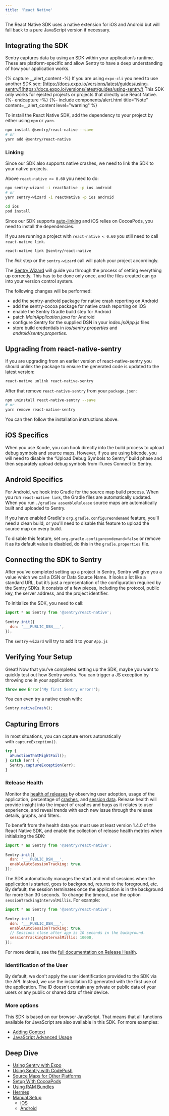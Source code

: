 ```yaml
---
title: 'React Native'
---
```


The React Native SDK uses a native extension for iOS and Android but will fall back to a pure JavaScript version if necessary.

<!-- WIZARD -->
## Integrating the SDK

Sentry captures data by using an SDK within your application’s runtime. These are platform-specific and allow Sentry to have a deep understanding of how your application works.

{% capture __alert_content -%}
If you are using `expo-cli` you need to use another SDK see: [https://docs.expo.io/versions/latest/guides/using-sentry/](https://docs.expo.io/versions/latest/guides/using-sentry/)
This SDK only works for ejected projects or projects that directly use React Native.
{%- endcapture -%}
{%- include components/alert.html
  title="Note"
  content=__alert_content
  level="warning"
%}


To install the React Native SDK, add the dependency to your project by either using `npm` or `yarn`.

```bash
npm install @sentry/react-native --save
# or
yarn add @sentry/react-native
```

### Linking

Since our SDK also supports native crashes, we need to link the SDK to your native projects.

Above `react-native >= 0.60` you need to do:

```bash
npx sentry-wizard -i reactNative -p ios android
# or
yarn sentry-wizard -i reactNative -p ios android

cd ios
pod install
```

Since our SDK supports [auto-linking](https://github.com/react-native-community/cli/blob/master/docs/autolinking.md) and iOS relies on CocoaPods, you need to install the dependencies.

If you are running a project with `react-native < 0.60` you still need to call `react-native link`.

```bash
react-native link @sentry/react-native
```

The *link* step or the `sentry-wizard` call will patch your project accordingly. 

The [Sentry Wizard](https://github.com/getsentry/sentry-wizard) will guide you through the process of setting everything up correctly. This has to be done only once, and the files created can go into your version control system.

The following changes will be performed:

- add the sentry-android package for native crash reporting on Android
- add the sentry-cocoa package for native crash reporting on iOS
- enable the Sentry Gradle build step for Android
- patch *_MainApplication.java_* for Android
- configure Sentry for the supplied DSN in your *_index.js/App.js_* files
- store build credentials in *_ios/sentry.properties_* and *_android/sentry.properties_*.

<!-- ENDWIZARD -->

## Upgrading from react-native-sentry

If you are upgrading from an earlier version of react-native-sentry you should unlink the package to ensure the generated code is updated to the latest version:

```bash
react-native unlink react-native-sentry
```

After that remove `react-native-sentry` from your `package.json`:

```bash
npm uninstall react-native-sentry --save
# or
yarn remove react-native-sentry
```

You can then follow the installation instructions above.

## iOS Specifics

When you use Xcode, you can hook directly into the build process to upload debug symbols and source maps. However, if you are using bitcode, you will need to disable the “Upload Debug Symbols to Sentry” build phase and then separately upload debug symbols from iTunes Connect to Sentry.

## Android Specifics

For Android, we hook into Gradle for the source map build process. When you run `react-native link`, the Gradle files are automatically updated. When you run `./gradlew assembleRelease` source maps are automatically built and uploaded to Sentry.

If you have enabled Gradle's `org.gradle.configureondemand` feature, you'll need a clean build, or you'll need to disable this feature to upload the source map on every build.

To disable this feature, set `org.gradle.configureondemand=false` or remove it as its default value is disabled, do this in the `gradle.properties` file.

<!-- WIZARD -->
## Connecting the SDK to Sentry

After you’ve completed setting up a project in Sentry, Sentry will give you a value which we call a DSN or Data Source Name. It looks a lot like a standard URL, but it’s just a representation of the configuration required by the Sentry SDKs. It consists of a few pieces, including the protocol, public key, the server address, and the project identifier.

To initialize the SDK, you need to call:

```javascript
import * as Sentry from '@sentry/react-native';
    
Sentry.init({ 
  dsn: '___PUBLIC_DSN___', 
});
```

The `sentry-wizard` will try to add it to your `App.js`

## Verifying Your Setup

Great! Now that you’ve completed setting up the SDK, maybe you want to quickly test out how Sentry works. You can trigger a JS exception by throwing one in your application:

```javascript
throw new Error("My first Sentry error!");
```

You can even try a native crash with:

```javascript
Sentry.nativeCrash();
```
<!-- ENDWIZARD -->

## Capturing Errors

In most situations, you can capture errors automatically with `captureException()`.

```javascript
try { 
  aFunctionThatMightFail();
} catch (err) { 
  Sentry.captureException(err);
}
```

### Release Health

Monitor the [health of releases](/workflow/releases/health/) by observing user adoption, usage of the application, percentage of [crashes](/workflow/releases/health/#crash), and [session data](/workflow/releases/health/#session). Release health will provide insight into the impact of crashes and bugs as it relates to user experience, and reveal trends with each new issue through the release details, graphs, and filters.

To benefit from the health data you must use at least version 1.4.0 of the React Native SDK, and enable the collection of release health metrics when initializing the SDK:

```javascript
import * as Sentry from '@sentry/react-native';
    
Sentry.init({ 
  dsn: '___PUBLIC_DSN___',
  enableAutoSessionTracking: true,
});
```

The SDK automatically manages the start and end of sessions when the application is started, goes to background, returns to the foreground, etc.
By default, the session terminates once the application is in the background for more than 30 seconds. To change the timeout, use the option `sessionTrackingIntervalMillis`. For example:

```javascript
import * as Sentry from '@sentry/react-native';
    
Sentry.init({ 
  dsn: '___PUBLIC_DSN___',
  enableAutoSessionTracking: true,
  // Sessions close after app is 10 seconds in the background.
  sessionTrackingIntervalMillis: 10000,
});
```

For more details, see the [full documentation on Release Health](/workflow/releases/health/).

### Identification of the User

By default, we don't apply the user identification provided to the SDK via the API. Instead, we use the installation ID generated with the first use of the application. The ID doesn't contain any private or public data of your users or any public or shared data of their device.

### More options

This SDK is based on our browser JavaScript. That means that all functions available for JavaScript are also available in this SDK. For more examples:
- [Adding Context](/platforms/javascript/#adding-context)
- [JavaScript Advanced Usage](/platforms/javascript/#advanced-usage)

## Deep Dive

-   [Using Sentry with Expo](/platforms/react-native/expo/)
-   [Using Sentry with CodePush](/platforms/react-native/codepush/)
-   [Source Maps for Other Platforms](/platforms/react-native/sourcemaps/)
-   [Setup With CocoaPods](/platforms/react-native/cocoapods/)
-   [Using RAM Bundles](/platforms/react-native/ram-bundles/)
-   [Hermes](/platforms/react-native/hermes/)
-   [Manual Setup](/platforms/react-native/manual-setup/)
    -   [iOS](/platforms/react-native/manual-setup/#ios)
    -   [Android](/platforms/react-native/manual-setup/#android)
